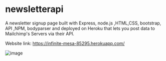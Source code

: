 # newsletterapi
 A newsletter signup page built with Express, node.js ,HTML,CSS, bootstrap, API ,NPM, bodyparser and deployed on Heroku that lets you post data to Mailchimp's Servers via their API.
 
Website link:
https://infinite-mesa-85295.herokuapp.com/

![image](https://user-images.githubusercontent.com/91546745/175825424-8ae34b8a-e255-478f-acce-99236f9800bc.png)
